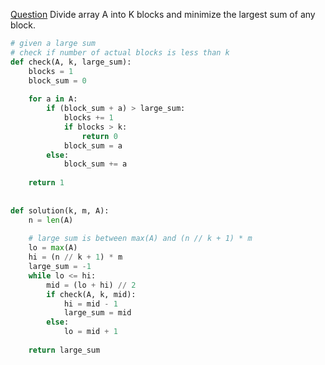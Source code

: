 [Question](https://app.codility.com/programmers/lessons/14-binary_search_algorithm/min_max_division/)
Divide array A into K blocks and minimize the largest sum of any block.
```python
# given a large sum
# check if number of actual blocks is less than k
def check(A, k, large_sum):
    blocks = 1
    block_sum = 0
    
    for a in A:
        if (block_sum + a) > large_sum:
            blocks += 1
            if blocks > k:
                return 0
            block_sum = a
        else:
            block_sum += a
    
    return 1
    
    
def solution(k, m, A):
    n = len(A)
    
    # large sum is between max(A) and (n // k + 1) * m
    lo = max(A)
    hi = (n // k + 1) * m
    large_sum = -1
    while lo <= hi:
        mid = (lo + hi) // 2
        if check(A, k, mid):
            hi = mid - 1
            large_sum = mid
        else:
            lo = mid + 1
    
    return large_sum
```